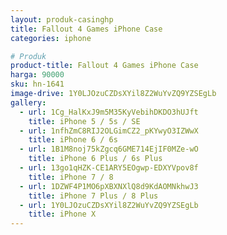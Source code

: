 ```yaml
---
layout: produk-casinghp
title: Fallout 4 Games iPhone Case
categories: iphone

# Produk
product-title: Fallout 4 Games iPhone Case
harga: 90000
sku: hn-1641
image-drive: 1Y0LJOzuCZDsXYil8Z2WuYvZQ9YZSEgLb
gallery:
  - url: 1Cg_HalKxJ9m5M35KyVebihDKDO3hUJft
    title: iPhone 5 / 5s / SE
  - url: 1nfhZmC8RIJ2OLGimCZ2_pKYwyO3IZWwX
    title: iPhone 6 / 6s
  - url: 1B1M8noj75kZgcq6GME714EjIF0MZe-wO
    title: iPhone 6 Plus / 6s Plus
  - url: 13go1qHZK-CE1ARY5EOgwp-EDXYVpov8f
    title: iPhone 7 / 8
  - url: 1DZWF4P1MO6pXBXNXlQ8d9KdAOMNkhwJ3
    title: iPhone 7 Plus / 8 Plus
  - url: 1Y0LJOzuCZDsXYil8Z2WuYvZQ9YZSEgLb
    title: iPhone X
---
```

